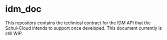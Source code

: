 # idm_doc
This repository contains the technical contract for the IDM API that the Schul-Cloud intends to support once developed. This document currently is still WIP.
